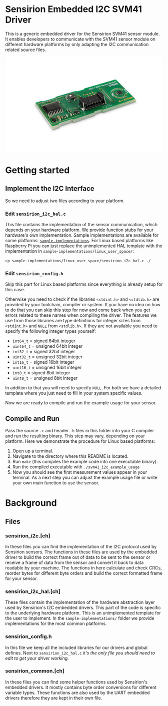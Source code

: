 # Sensirion Embedded I2C SVM41 Driver

This is a generic embedded driver for the Sensirion SVM41 sensor module. It enables developers to communicate with the
SVM41 sensor module on different hardware platforms by only adapting the I2C communication related source files.

<center><img src="images/SVM41.png" width="500px"></center>

# Getting started

## Implement the I2C Interface

So we need to adjust two files according to your platform.

### Edit `sensirion_i2c_hal.c`

This file contains the implementation of the sensor communication, which
depends on your hardware platform. We provide function stubs for your
hardware's own implementation.
Sample implementations are available for some platforms:
[`sample-implementations`](sample-implementations). For Linux based platforms
like Raspberry Pi you can just replace the unimplemented HAL template with the
implementation in `sample-implementations/linux_user_space/`:

```
cp sample-implementations/linux_user_space/sensirion_i2c_hal.c ./
```

### Edit `sensirion_config.h`

Skip this part for Linux based platforms since everything is already setup for
this case.

Otherwise you need to check if the libraries `<stdint.h>` and `<stdlib.h>` are
provided by your toolchain, compiler or system. If you have no idea on how to
do that you can skip this step for now and come back when you get errors
related to these names when compiling the driver.
The features we use from those libraries are type definitions for integer sizes
from `<stdint.h>` and `NULL` from `<stdlib.h>`. If they are not available you
need to specify the following integer types yourself:

* `int64_t` = signed 64bit integer
* `uint64_t` = unsigned 64bit integer
* `int32_t` = signed 32bit integer
* `uint32_t` = unsigned 32bit integer
* `int16_t` = signed 16bit integer
* `uint16_t` = unsigned 16bit integer
* `int8_t` = signed 8bit integer
* `uint8_t` = unsigned 8bit integer

In addition to that you will need to specify `NULL`. For both we have a
detailed template where you just need to fill in your system specific values.

Now we are ready to compile and run the example usage for your sensor.

## Compile and Run

Pass the source `.c` and header `.h` files in this folder into your C compiler
and run the resulting binary. This step may vary, depending on your platform.
Here we demonstrate the procedure for Linux based platforms:

1. Open up a terminal.
2. Navigate to the directory where this README is located.
3. Run `make` (this compiles the example code into one executable binary).
4. Run the compiled executable with `./svm41_i2c_example_usage`
5. Now you should see the first measurement values appear in your terminal. As
   a next step you can adjust the example usage file or write your own main
   function to use the sensor.

# Background

## Files

### sensirion\_i2c.[ch]

In these files you can find the implementation of the I2C protocol used by
Sensirion sensors. The functions in these files are used by the embedded driver
to build the correct frame out of data to be sent to the sensor or receive a
frame of data from the sensor and convert it back to data readable by your
machine. The functions in here calculate and check CRCs, reorder bytes for
different byte orders and build the correct formatted frame for your sensor.

### sensirion\_i2c\_hal.[ch]

These files contain the implementation of the hardware abstraction layer used
by Sensirion's I2C embedded drivers. This part of the code is specific to the
underlying hardware platform. This is an unimplemented template for the user to
implement. In the `sample-implementations/` folder we provide implementations
for the most common platforms.

### sensirion\_config.h

In this file we keep all the included libraries for our drivers and global
defines. Next to `sensirion_i2c_hal.c` *it's the only file you should need to
edit to get your driver working.*

### sensirion\_common.[ch]

In these files you can find some helper functions used by Sensirion's embedded
drivers. It mostly contains byte order conversions for different variable
types. These functions are also used by the UART embedded drivers therefore
they are kept in their own file.
